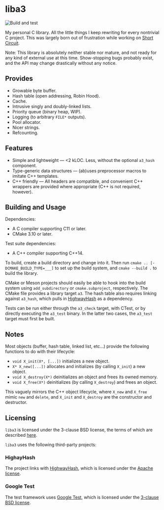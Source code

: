 # liba3

![Build and test](https://github.com/3541/liba3/workflows/Build%20and%20test/badge.svg)

My personal C library. All the little things I keep rewriting for every
nontrivial C project. This was largely born out of frustration while working on
[Short Circuit](https://github.com/3541/short-circuit).

Note: This library is absolutely neither stable nor mature, and not ready for any kind of external
use at this time. Show-stopping bugs probably exist, and the API may change drastically without any
notice.

## Provides
- Growable byte buffer.
- Hash table (open addressing, Robin Hood).
- Cache.
- Intrusive singly and doubly-linked lists.
- Priority queue (binary heap, WIP).
- Logging (to arbitrary `FILE*` outputs).
- Pool allocator.
- Nicer strings.
- Refcounting.

## Features
- Simple and lightweight — <2 kLOC. Less, without the optional `a3_hash` component.
- Type-generic data structures — (ab)uses preprocessor macros to imitate C++ templates.
- C++ friendly — All headers are compatible, and convenient C++ wrappers are provided where
  appropriate (C++ is not required, however).

## Building and Usage
Dependencies:
- A C compiler supporting C11 or later.
- CMake 3.10 or later.

Test suite dependencies:
- A C++ compiler supporting C++14.

To build, create a build directory and change into it. Then run `cmake .. [-DCMAKE_BUILD_TYPE=___]` to set up the build system, and `cmake --build .` to build the library.

CMake or Meson projects should easily be able to hook into the build system using `add_subdirectory` or `cmake.subproject`, respectively. The CMake file provides a library target `a3`. The hash table also requires linking against `a3_hash`, which pulls in [HighwayHash](https://github.com/google/highwayhash) as a dependency.

Tests can be run either through the `a3_check` target, with CTest, or by
directly executing the `a3_test` binary. In the latter two cases, the `a3_test`
target must first be built.

## Notes
Most objects (buffer, hash table, linked list, etc...) provide the following functions to do with their lifecycle:

- `void X_init(X*, [...])` initializes a new object.
- `X* X_new([...])` allocates and initializes (by calling `X_init`) a new object.
- `void X_destroy(X*)` deinitializes an object and frees its owned memory.
- `void X_free(X*)` deinitializes (by calling `X_destroy`) and frees an object.

This vaguely mirrors the C++ object lifecycle, where `X_new` and `X_free` mimic `new` and `delete`, and `X_init` and `X_destroy` are the constructor and destructor.

## Licensing

`liba3` is licensed under the 3-clause BSD license, the terms of which are
described [here](https://github.com/3541/liba3/blob/trunk/LICENSE).

`liba3` uses the following third-party projects:

### HighayHash
The project links with [HighwayHash](https://github.com/google/highwayhash),
which is licensed under the [Apache
license](https://github.com/google/highwayhash/blob/master/LICENSE).

### Google Test
The test framework uses [Google Test](https://github.com/google/googletest),
which is licensed under the [3-clause BSD
license](https://github.com/google/googletest/blob/master/LICENSE).
